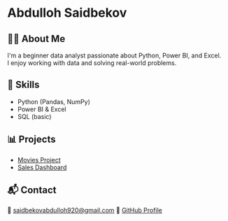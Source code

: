 # Abdulloh Saidbekov

## 👨‍💻 About Me
I'm a beginner data analyst passionate about Python, Power BI, and Excel.  
I enjoy working with data and solving real-world problems.

## 🧠 Skills
- Python (Pandas, NumPy)
- Power BI & Excel
- SQL (basic)

## 📊 Projects
- [Movies Project](https://github.com/saidbekovabdulloh920-cpu/Movies/tree/main)
- [Sales Dashboard](https://github.com/saidbekovabdulloh920-cpu/Sales-Dashboard)

## 📬 Contact
📧 saidbekovabdulloh920@gmail.com
🔗 [GitHub Profile](https://github.com/saidbekovabdulloh920-cpu)
